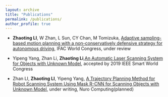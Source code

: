 ```yaml
---
layout: archive
title: "Publications"
permalink: /publications/
author_profile: true
---
```

* **Zhaoting LI**, W Zhan, L Sun, CY Chan, M Tomizuka, [Adaptive sampling-based motion planning with a non-conservatively defensive strategy for autonomous driving](../files/IFAC_Adaptive_sampling.pdf), IFAC World Congress, under review

* Yipeng Yang, Zhan Li, **Zhaoting Li**,[An Automatic Laser Scanning System for Objects with Unknown Model](../files/paper1.pdf), accepted by 2019 IEEE Smart World Congress
* Zhan LI, **Zhaoting LI**, Yipeng Yang, [A Trajectory Planning Method for Robot Scanning System Using Mask R-CNN for Scanning Objects with Unknown Model](../files/A_Trajectory_Planning_Method_for_Robot_scanning_system.pdf), under writing, Nuro Computing(planned)

